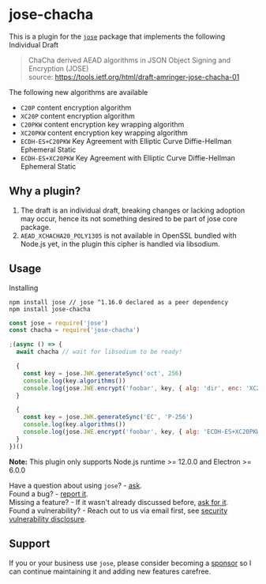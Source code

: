 # jose-chacha

This is a plugin for the [`jose`][jose] package that implements the following Individual Draft

> ChaCha derived AEAD algorithms in JSON Object Signing and Encryption (JOSE)  
> source: https://tools.ietf.org/html/draft-amringer-jose-chacha-01

The following new algorithms are available

- `C20P` content encryption algorithm
- `XC20P` content encryption algorithm
- `C20PKW` content encryption key wrapping algorithm
- `XC20PKW` content encryption key wrapping algorithm
- `ECDH-ES+C20PKW` Key Agreement with Elliptic Curve Diffie-Hellman Ephemeral Static
- `ECDH-ES+XC20PKW` Key Agreement with Elliptic Curve Diffie-Hellman Ephemeral Static

## Why a plugin?

1) The draft is an individual draft, breaking changes or lacking adoption may occur, hence its not
something desired to be part of jose core package.
2) `AEAD_XCHACHA20_POLY1305` is not available in OpenSSL bundled with Node.js yet, in the plugin
this cipher is handled via libsodium.

## Usage

Installing

```console
npm install jose // jose ^1.16.0 declared as a peer dependency
npm install jose-chacha
```

```js
const jose = require('jose')
const chacha = require('jose-chacha')

;(async () => {
  await chacha // wait for libsodium to be ready!

  {
    const key = jose.JWK.generateSync('oct', 256)
    console.log(key.algorithms())
    console.log(jose.JWE.encrypt('foobar', key, { alg: 'dir', enc: 'XC20P' }))
  }

  {
    const key = jose.JWK.generateSync('EC', 'P-256')
    console.log(key.algorithms())
    console.log(jose.JWE.encrypt('foobar', key, { alg: 'ECDH-ES+XC20PKW', enc: 'XC20P' }))
  }
})()
```

**Note:** This plugin only supports Node.js runtime >= 12.0.0 and Electron >= 6.0.0

Have a question about using `jose`? - [ask][ask].  
Found a bug? - [report it][bug].  
Missing a feature? - If it wasn't already discussed before, [ask for it][suggest-feature].  
Found a vulnerability? - Reach out to us via email first, see [security vulnerability disclosure][security-vulnerability].

## Support

If you or your business use `jose`, please consider becoming a [sponsor][support-sponsor] so I can continue maintaining it and adding new features carefree.

[ask]: https://github.com/panva/jose-chacha/issues/new?labels=question&template=question.md&title=question%3A+
[bug]: https://github.com/panva/jose-chacha/issues/new?labels=bug&template=bug-report.md&title=bug%3A+
[suggest-feature]: https://github.com/panva/jose-chacha/issues/new?labels=enhancement&template=feature-request.md&title=proposal%3A+
[security-vulnerability]: https://github.com/panva/jose-chacha/issues/new?template=security-vulnerability.md
[support-sponsor]: https://github.com/sponsors/panva
[jose]: https://github.com/panva/jose
